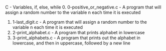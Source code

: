 C - Variables, if, else, while
0. 0-positive_or_negative.c - A program that will assign a random number to the variable n each time it is executed
1. 1-last_digit.c - A program that will assign a random number to the variable n each time it is executed
2. 2-print_alphabet.c - A program that prints alphabet in lowercase
3. 3-print_alphabets.c - A program that prints out the alphabet in lowercase, and then in uppercase, followed by a new line
